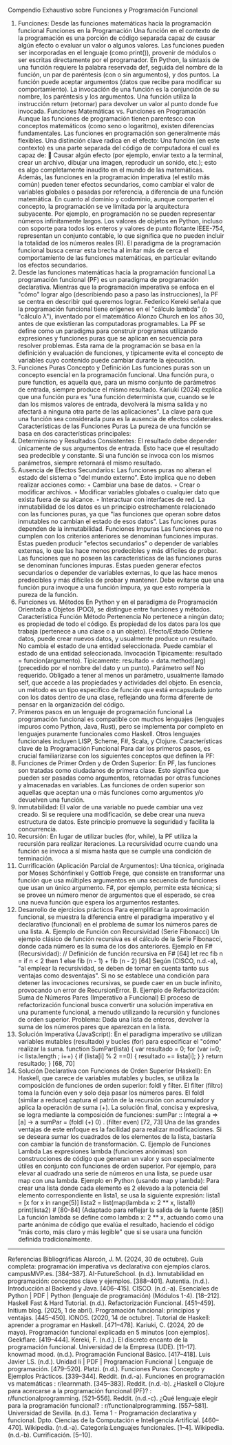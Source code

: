 Compendio Exhaustivo sobre Funciones y Programación Funcional
1. Funciones: Desde las funciones matemáticas hacia la programación funcional
Funciones en la Programación
Una función en el contexto de la programación es una porción de código separada capaz de causar algún efecto o evaluar un valor o algunos valores. Las funciones pueden ser incorporadas en el lenguaje (como print()), provenir de módulos o ser escritas directamente por el programador.
En Python, la sintaxis de una función requiere la palabra reservada def, seguida del nombre de la función, un par de paréntesis (con o sin argumentos), y dos puntos. La función puede aceptar argumentos (datos que recibe para modificar su comportamiento). La invocación de una función es la conjunción de su nombre, los paréntesis y los argumentos. Una función utiliza la instrucción return (retornar) para devolver un valor al punto donde fue invocada.
Funciones Matemáticas vs. Funciones en Programación
Aunque las funciones de programación tienen parentesco con conceptos matemáticos (como seno o logaritmo), existen diferencias fundamentales. Las funciones en programación son generalmente más flexibles.
Una distinción clave radica en el efecto:
Una función (en este contexto) es una parte separada del código de computadora el cual es capaz de:  Causar algún efecto (por ejemplo, enviar texto a la terminal, crear un archivo, dibujar una imagen, reproducir un sonido, etc.); esto es algo completamente inaudito en el mundo de las matemáticas.
Además, las funciones en la programación imperativa (el estilo más común) pueden tener efectos secundarios, como cambiar el valor de variables globales o pasadas por referencia, a diferencia de una función matemática.
En cuanto al dominio y codominio, aunque comparten el concepto, la programación se ve limitada por la arquitectura subyacente. Por ejemplo, en programación no se pueden representar números infinitamente largos. Los valores de objetos en Python, incluso con soporte para todos los enteros y valores de punto flotante IEEE-754, representan un conjunto contable, lo que significa que no pueden incluir la totalidad de los números reales (R).
El paradigma de la programación funcional busca cerrar esta brecha al imitar más de cerca el comportamiento de las funciones matemáticas, en particular evitando los efectos secundarios.
2. Desde las funciones matemáticas hacia la programación funcional
La programación funcional (PF) es un paradigma de programación declarativa. Mientras que la programación imperativa se enfoca en el "cómo" lograr algo (describiendo paso a paso las instrucciones), la PF se centra en describir qué queremos lograr.
Federico Kereki señala que la programación funcional tiene orígenes en el "cálculo lambda" (o "cálculo λ"), inventado por el matemático Alonzo Church en los años 30, antes de que existieran las computadoras programables.
La PF se define como un paradigma para construir programas utilizando expresiones y funciones puras que se aplican en secuencia para resolver problemas. Esta rama de la programación se basa en la definición y evaluación de funciones, y típicamente evita el concepto de variables cuyo contenido puede cambiar durante la ejecución.
3. Funciones Puras
Concepto y Definición
Las funciones puras son un concepto esencial en la programación funcional. Una función pura, o pure function, es aquella que, para un mismo conjunto de parámetros de entrada, siempre produce el mismo resultado.
Kariuki (2024) explica que una función pura es "una función determinista que, cuando se le dan los mismos valores de entrada, devolverá la misma salida y no afectará a ninguna otra parte de las aplicaciones".
La clave para que una función sea considerada pura es la ausencia de efectos colaterales.
Características de las Funciones Puras
La pureza de una función se basa en dos características principales:
1. Determinismo y Resultados Consistentes: El resultado debe depender únicamente de sus argumentos de entrada. Esto hace que el resultado sea predecible y constante. Si una función se invoca con los mismos parámetros, siempre retornará el mismo resultado.
2. Ausencia de Efectos Secundarios: Las funciones puras no alteran el estado del sistema o "del mundo externo". Esto implica que no deben realizar acciones como:
    ◦ Cambiar una base de datos.
    ◦ Crear o modificar archivos.
    ◦ Modificar variables globales o cualquier dato que exista fuera de su alcance.
    ◦ Interactuar con interfaces de red.
La inmutabilidad de los datos es un principio estrechamente relacionado con las funciones puras, ya que "las funciones que operan sobre datos inmutables no cambian el estado de esos datos". Las funciones puras dependen de la inmutabilidad.
Funciones Impuras Las funciones que no cumplen con los criterios anteriores se denominan funciones impuras. Estas pueden producir "efectos secundarios" o depender de variables externas, lo que las hace menos predecibles y más difíciles de probar.
Las funciones que no poseen las características de las funciones puras se denominan funciones impuras. Estas pueden generar efectos secundarios o depender de variables externas, lo que las hace menos predecibles y más difíciles de probar y mantener.
Debe evitarse que una función pura invoque a una función impura, ya que esto rompería la pureza de la función.
4. Funciones vs. Métodos
En Python y en el paradigma de Programación Orientada a Objetos (POO), se distingue entre funciones y métodos.
Característica
Función
Método
Pertenencia
No pertenece a ningún dato; es propiedad de todo el código.
Es propiedad de los datos para los que trabaja (pertenece a una clase o a un objeto).
Efecto/Estado
Obtiene datos, puede crear nuevos datos, y usualmente produce un resultado. No cambia el estado de una entidad seleccionada.
Puede cambiar el estado de una entidad seleccionada.
Invocación
Típicamente: resultado = funcion(argumento).
Típicamente: resultado = data.method(arg) (precedido por el nombre del dato y un punto).
Parámetro self
No requerido.
Obligado a tener al menos un parámetro, usualmente llamado self, que accede a las propiedades y actividades del objeto.
En esencia, un método es un tipo específico de función que está encapsulado junto con los datos dentro de una clase, reflejando una forma diferente de pensar en la organización del código.
5. Primeros pasos en un lenguaje de programación funcional
La programación funcional es compatible con muchos lenguajes (lenguajes impuros como Python, Java, Rust), pero se implementa por completo en lenguajes puramente funcionales como Haskell. Otros lenguajes funcionales incluyen LISP, Scheme, F#, Scala, y Clojure.
Características clave de la Programación Funcional
Para dar los primeros pasos, es crucial familiarizarse con los siguientes conceptos que definen la PF:
1. Funciones de Primer Orden y de Orden Superior: En PF, las funciones son tratadas como ciudadanos de primera clase. Esto significa que pueden ser pasadas como argumentos, retornadas por otras funciones y almacenadas en variables. Las funciones de orden superior son aquellas que aceptan una o más funciones como argumentos y/o devuelven una función.
2. Inmutabilidad: El valor de una variable no puede cambiar una vez creado. Si se requiere una modificación, se debe crear una nueva estructura de datos. Este principio promueve la seguridad y facilita la concurrencia.
3. Recursión: En lugar de utilizar bucles (for, while), la PF utiliza la recursión para realizar iteraciones. La recursividad ocurre cuando una función se invoca a sí misma hasta que se cumple una condición de terminación.
4. Currificación (Aplicación Parcial de Argumentos): Una técnica, originada por Moses Schönfinkel y Gottlob Frege, que consiste en transformar una función que usa múltiples argumentos en una secuencia de funciones que usan un único argumento. F#, por ejemplo, permite esta técnica; si se provee un número menor de argumentos que el esperado, se crea una nueva función que espera los argumentos restantes.
6. Desarrollo de ejercicios prácticos
Para ejemplificar la aproximación funcional, se muestra la diferencia entre el paradigma imperativo y el declarativo (funcional) en el problema de sumar los números pares de una lista.
A. Ejemplo de Función con Recursividad (Serie Fibonacci)
Un ejemplo clásico de función recursiva es el cálculo de la Serie Fibonacci, donde cada número es la suma de los dos anteriores.
Ejemplo en F# (Recursividad):
// Definición de función recursiva en F# [64]
let rec fib n = if n < 2 then 1 else fib (n - 1) + fib (n - 2) [64]
Según (CISCO, n.d.-a), "al emplear la recursividad, se deben de tomar en cuenta tanto sus ventajas como desventajas". Si no se establece una condición para detener las invocaciones recursivas, se puede caer en un bucle infinito, provocando un error de RecursionError.
B. Ejemplo de Refactorización: Suma de Números Pares (Imperativo a Funcional)
El proceso de refactorización funcional busca convertir una solución imperativa en una puramente funcional, a menudo utilizando la recursión y funciones de orden superior.
Problema: Dada una lista de enteros, devolver la suma de los números pares que aparezcan en la lista.
1. Solución Imperativa (JavaScript): En el paradigma imperativo se utilizan variables mutables (resultado) y bucles (for) para especificar el "cómo" realizar la suma.
function SumPar(lista) { 
    var resultado = 0; 
    for (var i=0; i< lista.length ; i++) { 
        if (lista[i] % 2 ==0) { 
            resultado += lista[i]; 
        } 
    } 
    return resultado; 
} [68, 70]
2. Solución Declarativa con Funciones de Orden Superior (Haskell): En Haskell, que carece de variables mutables y bucles, se utiliza la composición de funciones de orden superior: foldl y filter.
El filter (filtro) toma la función even y solo deja pasar los números pares. El foldl (similar a reduce) captura el patrón de la recursión con acumulador y aplica la operación de suma (+).
La solución final, concisa y expresiva, se logra mediante la composición de funciones:
sumPar :: Integral a => [a] -> a 
sumPar = (foldl (+) 0) . (filter even) [72, 73]
Una de las grandes ventajas de este enfoque es la facilidad para realizar modificaciones. Si se deseara sumar los cuadrados de los elementos de la lista, bastaría con cambiar la función de transformación.
C. Ejemplo de Funciones Lambda
Las expresiones lambda (funciones anónimas) son construcciones de código que generan un valor y son especialmente útiles en conjunto con funciones de orden superior.
Por ejemplo, para elevar al cuadrado una serie de números en una lista, se puede usar map con una lambda.
Ejemplo en Python (usando map y lambda): Para crear una lista donde cada elemento es 2 elevado a la potencia del elemento correspondiente en lista1, se usa la siguiente expresión:
lista1 = [x for x in range(5)]
lista2 = list(map(lambda x: 2 ** x, lista1))
print(lista2) # [80-84] (Adaptado para reflejar la salida de la fuente [85])
La función lambda se define como lambda x: 2 ** x, actuando como una parte anónima de código que evalúa el resultado, haciendo el código "más corto, más claro y más legible" que si se usara una función definida tradicionalmente.

--------------------------------------------------------------------------------
Referencias Bibliográficas
Alarcón, J. M. (2024, 30 de octubre). Guía completa: programación imperativa vs declarativa con ejemplos claros. campusMVP.es. [384–387].
AI-FutureSchool. (n.d.). Inmutabilidad en programación: conceptos clave y ejemplos. [388–401].
Autentia. (n.d.). Introducción al Backend y Java. [406–415].
CISCO. (n.d.-a). Esenciales de Python | PDF | Python (lenguaje de programación) (Módulos 1-4). [18–212].
Haskell Fast & Hard Tutorial. (n.d.). Refactorización Funcional. [451–459].
Initium blog. (2025, 1 de abril). Programación funcional: principios y ventajas. [445–450].
IONOS. (2020, 14 de octubre). Tutorial de Haskell: aprender a programar en Haskell. [471–478].
Kariuki, C. (2024, 20 de mayo). Programación funcional explicada en 5 minutos [con ejemplos]. Geekflare. [419–444].
Kereki, F. (n.d.). El discreto encanto de la programación funcional. Universidad de la Empresa (UDE). [11–17].
knowmad mood. (n.d.). Programación Funcional Básico. [417–418].
Luis Javier LS. (n.d.). Unidad Ii | PDF | Programacion Funcional | Lenguaje de programación. [479–520].
Platzi. (n.d.). Funciones Puras: Concepto y Ejemplos Prácticos. [339–344].
Reddit. (n.d.-a). Funciones en programación vs matemáticas : r/learnmath. [345–383].
Reddit. (n.d.-b). ¿Haskell o Clojure para acercarse a la programación funcional (PF)? : r/functionalprogramming. [521–556].
Reddit. (n.d.-c). ¿Qué lenguaje elegir para la programación funcional? : r/functionalprogramming. [557–581].
Universidad de Sevilla. (n.d.). Tema 1 - Programación declarativa y funcional. Dpto. Ciencias de la Computación e Inteligencia Artificial. [460–470].
Wikipedia. (n.d.-a). Categoría:Lenguajes funcionales. [1–4].
Wikipedia. (n.d.-b). Currificación. [5–10].